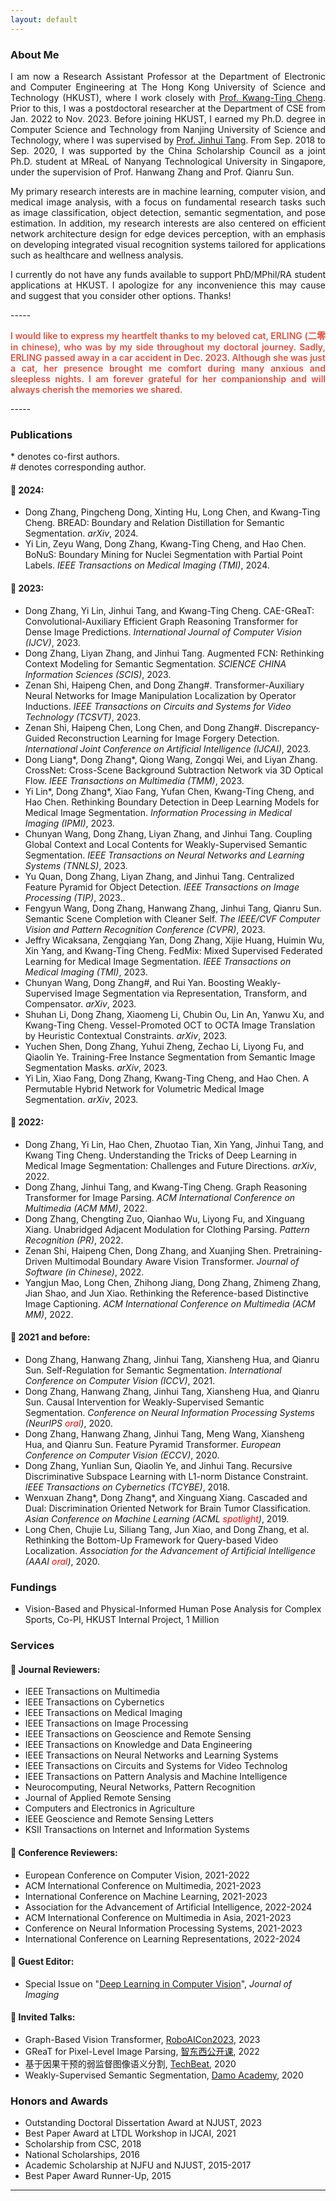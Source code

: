 ```yaml
---
layout: default
---
```

### About Me
<p align="justify">
I am now a Research Assistant Professor at the Department of Electronic and Computer Engineering at The Hong Kong University of Science and Technology (HKUST), where I work closely with <a href="https://seng.hkust.edu.hk/about/people/faculty/tim-kwang-ting-cheng">Prof. Kwang-Ting Cheng</a>. Prior to this, I was a postdoctoral researcher at the Department of CSE from Jan. 2022 to Nov. 2023. Before joining HKUST, I earned my Ph.D. degree in Computer Science and Technology from Nanjing University of Science and Technology, where I was supervised by <a href="http://gsmis.njust.edu.cn/open/TutorInfo.aspx?dsbh=vXtXlpkb!DG57dx!7t4N7w==&yxsh=4iVdgPyuKTE=&zydm=QP9JvMVDx3k=">Prof. Jinhui Tang</a>. From Sep. 2018 to Sep. 2020, I was supported by the China Scholarship Council as a joint Ph.D. student at MReaL of Nanyang Technological University in Singapore, under the supervision of Prof. Hanwang Zhang and Prof. Qianru Sun.
</p>

<p align="justify">
My primary research interests are in machine learning, computer vision, and medical image analysis, with a focus on fundamental research tasks such as image classification, object detection, semantic segmentation, and pose estimation. In addition, my research interests are also centered on efficient network architecture design for edge devices perception, with an emphasis on developing integrated visual recognition systems tailored for applications such as healthcare and wellness analysis.</p>

<p align="justify">I currently do not have any funds available to support PhD/MPhil/RA student applications at HKUST. I apologize for any inconvenience this may cause and suggest that you consider other options. Thanks!</p>
----- 

<p align="justify">
<strong style="color:#e74d3c; font-weight:600"><strong style="color:#e74d3c; font-weight:600"> I would like to express my heartfelt thanks to my beloved cat, ERLING (二零 in chinese), who was by my side throughout my doctoral journey. Sadly, ERLING passed away in a car accident in Dec. 2023. Although she was just a cat, her presence brought me comfort during many anxious and sleepless nights. I am forever grateful for her companionship and will always cherish the memories we shared.</strong></strong></p>
-----

### Publications   
\* denotes co-first authors.  
\# denotes corresponding author.  

#### 👀 2024:
- Dong Zhang, Pingcheng Dong, Xinting Hu, Long Chen, and Kwang-Ting Cheng. BREAD: Boundary and Relation Distillation for Semantic Segmentation. *arXiv*, 2024.
- Yi Lin, Zeyu Wang, Dong Zhang, Kwang-Ting Cheng, and Hao Chen. BoNuS: Boundary Mining for Nuclei Segmentation with Partial Point Labels. *IEEE Transactions on Medical Imaging (TMI)*, 2024.

#### 👀 2023:
- Dong Zhang, Yi Lin, Jinhui Tang, and Kwang-Ting Cheng. CAE-GReaT: Convolutional-Auxiliary Efficient Graph Reasoning Transformer for Dense Image Predictions. *International Journal of Computer Vision (IJCV)*, 2023.
- Dong Zhang, Liyan Zhang, and Jinhui Tang. Augmented FCN: Rethinking Context Modeling for Semantic Segmentation. *SCIENCE CHINA Information Sciences (SCIS)*, 2023.
- Zenan Shi, Haipeng Chen, and Dong Zhang\#. Transformer-Auxiliary Neural Networks for Image Manipulation Localization by Operator Inductions. *IEEE Transactions on Circuits and Systems for Video Technology (TCSVT)*, 2023.
- Zenan Shi, Haipeng Chen, Long Chen, and Dong Zhang\#. Discrepancy-Guided Reconstruction Learning for Image Forgery Detection. *International Joint Conference on Artificial Intelligence (IJCAI)*, 2023.
- Dong Liang\*, Dong Zhang\*, Qiong Wang, Zongqi Wei, and Liyan Zhang. CrossNet: Cross-Scene Background Subtraction Network via 3D Optical Flow. *IEEE Transactions on Multimedia (TMM)*, 2023.
- Yi Lin\*, Dong Zhang\*, Xiao Fang, Yufan Chen, Kwang-Ting Cheng, and Hao Chen. Rethinking Boundary Detection in Deep Learning Models for Medical Image Segmentation. *Information Processing in Medical Imaging (IPMI)*, 2023. 
- Chunyan Wang, Dong Zhang, Liyan Zhang, and Jinhui Tang. Coupling Global Context and Local Contents for Weakly-Supervised Semantic Segmentation. *IEEE Transactions on Neural Networks and Learning Systems (TNNLS)*, 2023.
- Yu Quan, Dong Zhang, Liyan Zhang, and Jinhui Tang. Centralized Feature Pyramid for Object Detection. *IEEE Transactions on Image Processing (TIP)*, 2023.. 
- Fengyun Wang, Dong Zhang, Hanwang Zhang, Jinhui Tang, Qianru Sun. Semantic Scene Completion with Cleaner Self. *The IEEE/CVF Computer Vision and Pattern Recognition Conference (CVPR)*, 2023.
- Jeffry Wicaksana, Zengqiang Yan, Dong Zhang, Xijie Huang, Huimin Wu, Xin Yang, and Kwang-Ting Cheng. FedMix: Mixed Supervised Federated Learning for Medical Image Segmentation. *IEEE Transactions on Medical Imaging (TMI)*, 2023.
- Chunyan Wang, Dong Zhang\#, and Rui Yan. Boosting Weakly-Supervised Image Segmentation via Representation, Transform, and Compensator. *arXiv*, 2023.
- Shuhan Li, Dong Zhang, Xiaomeng Li, Chubin Ou, Lin An, Yanwu Xu, and Kwang-Ting Cheng. Vessel-Promoted OCT to OCTA Image Translation by Heuristic Contextual Constraints. *arXiv*, 2023.
- Yuchen Shen, Dong Zhang, Yuhui Zheng, Zechao Li, Liyong Fu, and Qiaolin Ye. Training-Free Instance Segmentation from Semantic Image Segmentation Masks. *arXiv*, 2023.
- Yi Lin, Xiao Fang, Dong Zhang, Kwang-Ting Cheng, and Hao Chen. A Permutable Hybrid Network for Volumetric Medical Image Segmentation. *arXiv*, 2023.

#### 👀 2022:
- Dong Zhang, Yi Lin, Hao Chen, Zhuotao Tian, Xin Yang, Jinhui Tang, and Kwang Ting Cheng. Understanding the Tricks of Deep Learning in Medical Image Segmentation: Challenges and Future Directions. *arXiv*, 2022.
- Dong Zhang, Jinhui Tang, and Kwang-Ting Cheng. Graph Reasoning Transformer for Image Parsing. *ACM International Conference on Multimedia (ACM MM)*, 2022.
- Dong Zhang, Chengting Zuo, Qianhao Wu, Liyong Fu, and Xinguang Xiang. Unabridged Adjacent Modulation for Clothing Parsing. *Pattern Recognition (PR)*, 2022.
- Zenan Shi, Haipeng Chen, Dong Zhang, and Xuanjing Shen. Pretraining-Driven Multimodal Boundary Aware Vision Transformer. *Journal of Software (in Chinese)*, 2022.
- Yangjun Mao, Long Chen, Zhihong Jiang, Dong Zhang, Zhimeng Zhang, Jian Shao, and Jun Xiao. Rethinking the Reference-based Distinctive Image Captioning. *ACM International Conference on Multimedia (ACM MM)*, 2022.

#### 👀 2021 and before:
- Dong Zhang, Hanwang Zhang, Jinhui Tang, Xiansheng Hua, and Qianru Sun. Self-Regulation for Semantic Segmentation. *International Conference on Computer Vision (ICCV)*, 2021.
- Dong Zhang, Hanwang Zhang, Jinhui Tang, Xiansheng Hua, and Qianru Sun. Causal Intervention for Weakly-Supervised Semantic Segmentation. *Conference on Neural Information Processing Systems (NeurIPS <font color=red>oral</font>)*, 2020.
- Dong Zhang, Hanwang Zhang, Jinhui Tang, Meng Wang, Xiansheng Hua, and Qianru Sun. Feature Pyramid Transformer. *European Conference on Computer Vision (ECCV)*, 2020.
- Dong Zhang, Yunlian Sun, Qiaolin Ye, and Jinhui Tang. Recursive Discriminative Subspace Learning with L1-norm Distance Constraint. *IEEE Transactions on Cybernetics (TCYBE)*, 2018.
- Wenxuan Zhang\*, Dong Zhang\*, and Xinguang Xiang. Cascaded and Dual: Discrimination Oriented Network for Brain Tumor Classification. *Asian Conference on Machine Learning (ACML <font color=red>spotlight</font>)*, 2019. 
- Long Chen, Chujie Lu, Siliang Tang, Jun Xiao, and Dong Zhang, et al. Rethinking the Bottom-Up Framework for Query-based Video Localization. *Association for the Advancement of Artificial Intelligence (AAAI <font color=red>oral</font>)*, 2020. 

### Fundings
- Vision-Based and Physical-Informed Human Pose Analysis for Complex Sports, Co-PI, HKUST Internal Project, 1 Million

### Services
#### 🌻 Journal Reviewers:
- IEEE Transactions on Multimedia
- IEEE Transactions on Cybernetics
- IEEE Transactions on Medical Imaging
- IEEE Transactions on Image Processing
- IEEE Transactions on Geoscience and Remote Sensing
- IEEE Transactions on Knowledge and Data Engineering
- IEEE Transactions on Neural Networks and Learning Systems
- IEEE Transactions on Circuits and Systems for Video Technolog
- IEEE Transactions on Pattern Analysis and Machine Intelligence
- Neurocomputing, Neural Networks, Pattern Recognition
- Journal of Applied Remote Sensing
- Computers and Electronics in Agriculture
- IEEE Geoscience and Remote Sensing Letters
- KSII Transactions on Internet and Information Systems

#### 🌻 Conference Reviewers: 
- European Conference on Computer Vision, 2021-2022
- ACM International Conference on Multimedia, 2021-2023
- International Conference on Machine Learning, 2021-2023
- Association for the Advancement of Artificial Intelligence, 2022-2024
- ACM International Conference on Multimedia in Asia, 2021-2023
- Conference on Neural Information Processing Systems, 2021-2023
- International Conference on Learning Representations, 2022-2024

#### 🌻 Guest Editor:
- Special Issue on "[Deep Learning in Computer Vision](https://www.mdpi.com/journal/jimaging/special_issues/JPK36G569L)", *Journal of Imaging*

#### 🌻 Invited Talks:
- Graph-Based Vision Transformer, [RoboAICon2023](https://2023.theresearchcatalyst-robo.com/), 2023
- GReaT for Pixel-Level Image Parsing, [智东西公开课](https://course.zhidx.com/c/MmFlNDMyNTEwOWYwNmM0ZDgyYTM=), 2022
- 基于因果干预的弱监督图像语义分割, [TechBeat](https://www.techbeat.net/talk-info?id=483), 2020
- Weakly-Supervised Semantic Segmentation, [Damo Academy](https://t.bilibili.com/464398595921845696?tab=2), 2020

### Honors and Awards
- Outstanding Doctoral Dissertation Award at NJUST, 2023 
- Best Paper Award at LTDL Workshop in IJCAI, 2021
- Scholarship from CSC, 2018
- National Scholarships, 2016
- Academic Scholarship at NJFU and NJUST, 2015-2017
- Best Paper Award Runner-Up, 2015

-----